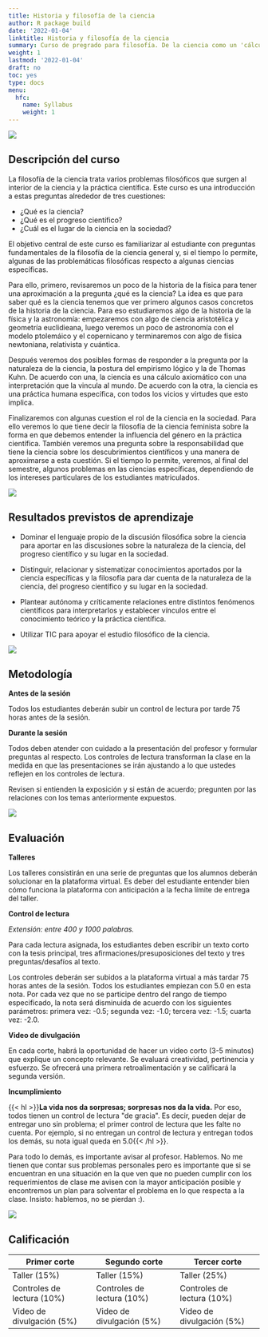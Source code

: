 ```yaml
---
title: Historia y filosofía de la ciencia
author: R package build
date: '2022-01-04'
linktitle: Historia y filosofía de la ciencia
summary: Curso de pregrado para filosofía. De la ciencia como un 'cálculo axiomático aplicado' a la ciencia como una práctica humana más. (¡Y una adición de recreaciones sencillas de experimentos clave en la historia de la ciencia!)
weight: 1
lastmod: '2022-01-04'
draft: no
toc: yes
type: docs
menu:
  hfc:
    name: Syllabus
    weight: 1
---
```


![](/courses/hfc/_index_files/12.jpg)

##  Descripción del curso
La filosofía de la ciencia trata varios problemas filosóficos que surgen al interior de la ciencia y la práctica científica. Este curso es una introducción a estas preguntas alrededor de tres cuestiones:

- ¿Qué es la ciencia?
- ¿Qué es el progreso científico?
- ¿Cuál es el lugar de la ciencia en la sociedad?    

El objetivo central de este curso es familiarizar al estudiante con preguntas fundamentales de la filosofía de la ciencia general y, si el tiempo lo permite, algunas de las problemáticas filosóficas respecto a algunas ciencias específicas.

Para ello, primero, revisaremos un poco de la historia de la física para tener una aproximación a la pregunta ¿qué es la ciencia? La idea es que para saber qué es la ciencia tenemos que ver primero algunos casos concretos de la historia de la ciencia. Para eso estudiaremos algo de la historia de la física y la astronomía: empezaremos con algo de ciencia aristotélica y geometría euclidieana, luego veremos un poco de astronomía con el modelo ptolemáico y el copernicano y terminaremos con algo de física newtoniana, relativista y cuántica.

Después veremos dos posibles formas de responder a la pregunta por la naturaleza de la ciencia, la postura del empirismo lógico y la de Thomas Kuhn. De acuerdo con una, la ciencia es una cálculo axiomático con una interpretación que la vincula al mundo. De acuerdo con la otra, la ciencia es una práctica humana específica, con todos los vicios y virtudes que esto implica.

Finalizaremos con algunas cuestion el rol de la ciencia en la sociedad. Para ello veremos lo que tiene decir la filosofía de la ciencia feminista sobre la forma en que debemos entender la influencia del género en la práctica científica. También veremos una pregunta sobre la responsabilidad que tiene la ciencia sobre los descubrimientos científicos y una manera de aproximarse a esta cuestión. Si el tiempo lo permite, veremos, al final del semestre, algunos problemas en las ciencias específicas, dependiendo de los intereses particulares de los estudiantes matriculados.

![](/courses/hfc/_index_files/borde.jpg)

## Resultados previstos de aprendizaje


- Dominar el lenguaje propio de la discusión filosófica sobre la ciencia para aportar en las discusiones sobre la naturaleza de la ciencia, del progreso científico y su lugar en la sociedad.

- Distinguir, relacionar y sistematizar conocimientos aportados por la ciencia específicas y la filosofía para dar cuenta de la naturaleza de la ciencia, del progreso científico y su lugar en la sociedad.

- Plantear autónoma y críticamente relaciones entre distintos fenómenos científicos para interpretarlos y establecer vínculos entre el conocimiento teórico y la práctica científica.

- Utilizar TIC para apoyar el estudio filosófico de la ciencia.


![](/courses/hfc/_index_files/borde.jpg)


## Metodología

**Antes de la sesión**

Todos los estudiantes deberán subir un control de lectura por tarde 75 horas antes de la sesión.

**Durante la sesión**

Todos deben atender con cuidado a la presentación del profesor y formular preguntas al respecto. Los controles de lectura transforman la clase en la medida en que las presentaciones se irán ajustando a lo que ustedes reflejen en los controles de lectura.

Revisen si entienden la exposición y si están de acuerdo; pregunten por las relaciones con los temas anteriormente expuestos.

![](/courses/hfc/_index_files/borde.jpg)

## Evaluación

**Talleres**

Los talleres consistirán en una serie de preguntas que los alumnos deberán solucionar en la plataforma virtual. Es deber del estudiante entender bien cómo funciona la plataforma con anticipación a la fecha límite de entrega del taller.


**Control de lectura**

*Extensión: entre 400 y 1000 palabras.*

Para cada lectura asignada, los estudiantes deben escribir un texto corto con la tesis principal, tres afirmaciones/presuposiciones del texto y tres preguntas/desafíos al texto.

Los controles deberán ser subidos a la plataforma virtual a más tardar 75 horas antes de la sesión. Todos los estudiantes empiezan con 5.0 en esta nota. Por cada vez que no se participe dentro del rango de tiempo especificado, la nota será disminuida de acuerdo con los siguientes parámetros: primera vez: -0.5; segunda vez: -1.0; tercera vez: -1.5; cuarta vez: -2.0.

**Video de divulgación**

En cada corte, habrá la oportunidad de hacer un video corto (3-5 minutos) que explique un concepto relevante. Se evaluará creatividad, pertinencia y esfuerzo. Se ofrecerá una primera retroalimentación y se calificará la segunda versión. 

**Incumplimiento**

{{< hl >}}**La vida nos da sorpresas; sorpresas nos da la vida.**  Por eso, todos tienen un control de lectura "de gracia". Es decir, pueden dejar de entregar uno sin problema; el primer control de lectura que les falte no cuenta. Por ejemplo, si no entregan un control de lectura y entregan todos los demás, su nota igual queda en 5.0{{< /hl >}}.

Para todo lo demás, es importante avisar al profesor. Hablemos. No me tienen que contar sus problemas personales pero es importante que si se encuentran en una situación en la que ven que no pueden cumplir con los requerimientos de clase me avisen con la mayor anticipación posible y encontremos un plan para solventar el problema en lo que respecta a la clase. Insisto: hablemos, no se pierdan :).


![](/courses/hfc/_index_files/borde.jpg)

## Calificación

| Primer corte 	| Segundo corte 	| Tercer corte 	|
|---	|---	|---	|
| Taller (15%) 	| Taller (15%) 	| Taller (25%) 	|
| Controles de lectura (10%) 	| Controles de lectura (10%) 	| Controles de lectura (10%) 	|
| Video de divulgación (5%) 	| Video de divulgación (5%) 	| Video de divulgación (5%) 	|
